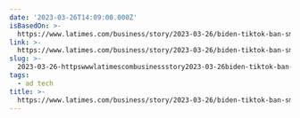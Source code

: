 ```yaml
---
date: '2023-03-26T14:09:00.000Z'
isBasedOn: >-
  https://www.latimes.com/business/story/2023-03-26/biden-tiktok-ban-small-business-owners-fear-sales-hit
link: >-
  https://www.latimes.com/business/story/2023-03-26/biden-tiktok-ban-small-business-owners-fear-sales-hit
slug: >-
  2023-03-26-httpswwwlatimescombusinessstory2023-03-26biden-tiktok-ban-small-business-owners-fear-sales-hit
tags:
  - ad tech
title: >-
  https://www.latimes.com/business/story/2023-03-26/biden-tiktok-ban-small-business-owners-fear-sales-hit
---
```


